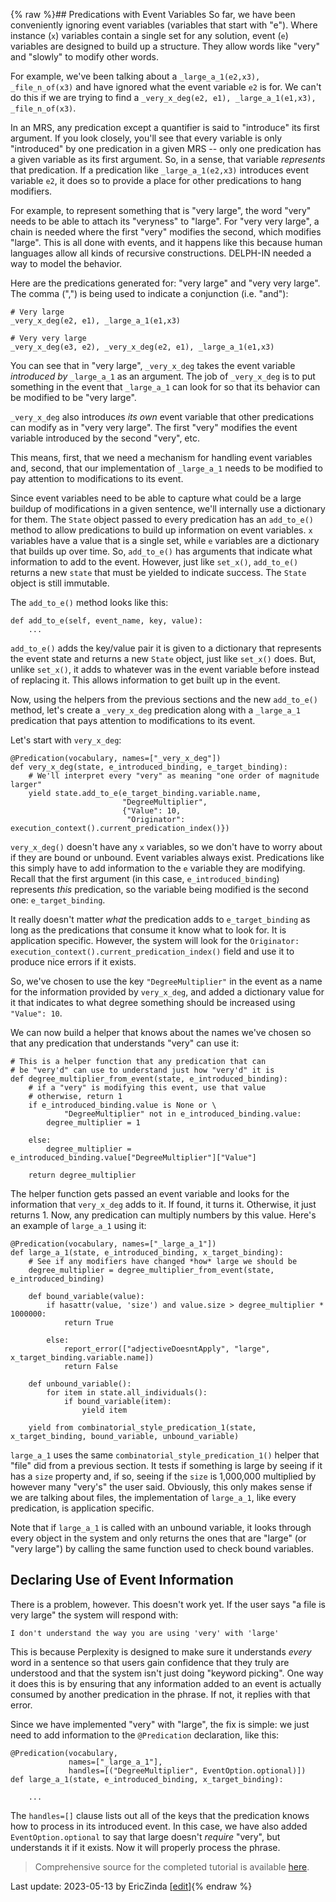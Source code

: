 {% raw %}## Predications with Event Variables
So far, we have been conveniently ignoring event variables (variables that start with "e"). Where instance (`x`) variables contain a single set for any solution, event (`e`) variables are designed to build up a structure. They allow words like "very" and "slowly" to modify other words. 

For example, we've been talking about a `_large_a_1(e2,x3), _file_n_of(x3)` and have ignored what the event variable `e2` is for. We can't do this if we are trying to find a `_very_x_deg(e2, e1), _large_a_1(e1,x3), _file_n_of(x3)`.

In an MRS, any predication except a quantifier is said to "introduce" its first argument. If you look closely, you'll see that every variable is only "introduced" by one predication in a given MRS -- only one predication has a given variable as its first argument.  So, in a sense, that variable *represents* that predication.  If a predication like `_large_a_1(e2,x3)` introduces event variable `e2`, it does so to provide a place for other predications to hang modifiers.

For example, to represent something that is "very large", the word "very" needs to be able to attach its "veryness" to "large". For "very very large", a chain is needed where the first "very" modifies the second, which modifies "large". This is all done with events, and it happens like this because human languages allow all kinds of recursive constructions. DELPH-IN needed a way to model the behavior.

Here are the predications generated for: "very large" and "very very large". The comma (",") is being used to indicate a conjunction (i.e. "and"):

```
# Very large
_very_x_deg(e2, e1), _large_a_1(e1,x3)

# Very very large
_very_x_deg(e3, e2), _very_x_deg(e2, e1), _large_a_1(e1,x3)
```

You can see that in "very large", `_very_x_deg` takes the event variable *introduced by* `_large_a_1` as an argument. The job of `_very_x_deg` is to put something in the event that `_large_a_1` can look for so that its behavior can be modified to be "very large". 

`_very_x_deg` also introduces *its own* event variable that other predications can modify as in "very very large". The first "very" modifies the event variable introduced by the second "very", etc.

This means, first, that we need a mechanism for handling event variables and, second, that our implementation of `_large_a_1` needs to be modified to pay attention to modifications to its event.

Since event variables need to be able to capture what could be a large buildup of modifications in a given sentence, we'll internally use a dictionary for them. The `State` object passed to every predication has an `add_to_e()` method to allow predications to build up information on event variables.  `x` variables have a value that is a single set, while `e` variables are a dictionary that builds up over time. So, `add_to_e()` has arguments that indicate what information to add to the event. However, just like `set_x()`,  `add_to_e()` returns a new `state` that must be yielded to indicate success. The `State` object is still immutable.

The `add_to_e()` method looks like this:

```
def add_to_e(self, event_name, key, value):
    ...
```
`add_to_e()` adds the key/value pair it is given to a dictionary that represents the event state and returns a new `State` object, just like `set_x()` does. But, unlike `set_x()`, it adds to whatever was in the event variable before instead of replacing it. This allows information to get built up in the event.

Now, using the helpers from the previous sections and the new `add_to_e()` method, let's create a `_very_x_deg` predication along with a `_large_a_1` predication that pays attention to modifications to its event.

Let's start with `very_x_deg`:
```
@Predication(vocabulary, names=["_very_x_deg"])
def very_x_deg(state, e_introduced_binding, e_target_binding):
    # We'll interpret every "very" as meaning "one order of magnitude larger"
    yield state.add_to_e(e_target_binding.variable.name, 
                         "DegreeMultiplier", 
                         {"Value": 10, 
                          "Originator": execution_context().current_predication_index()})
```
`very_x_deg()` doesn't have any `x` variables, so we don't have to worry about if they are bound or unbound. Event variables always exist. Predications like this simply have to add information to the `e` variable they are modifying. Recall that the first argument (in this case, `e_introduced_binding`) represents *this* predication, so the variable being modified is the second one: `e_target_binding`.

It really doesn't matter *what* the predication adds to `e_target_binding` as long as the predications that consume it know what to look for. It is application specific. However, the system will look for the `Originator: execution_context().current_predication_index()` field and use it to produce nice errors if it exists. 

So, we've chosen to use the key `"DegreeMultiplier"` in the event as a name for the information provided by `very_x_deg`, and added a dictionary value for it that indicates to what degree something should be increased using `"Value": 10`.

We can now build a helper that knows about the names we've chosen so that any predication that understands "very" can use it:

```
# This is a helper function that any predication that can
# be "very'd" can use to understand just how "very'd" it is
def degree_multiplier_from_event(state, e_introduced_binding):
    # if a "very" is modifying this event, use that value
    # otherwise, return 1
    if e_introduced_binding.value is None or \
            "DegreeMultiplier" not in e_introduced_binding.value:
        degree_multiplier = 1

    else:
        degree_multiplier = e_introduced_binding.value["DegreeMultiplier"]["Value"]

    return degree_multiplier
```

The helper function gets passed an event variable and looks for the information that `very_x_deg` adds to it. If found, it turns it. Otherwise, it just returns 1. Now, any predication can multiply numbers by this value.  Here's an example of `large_a_1` using it:

```
@Predication(vocabulary, names=["_large_a_1"])
def large_a_1(state, e_introduced_binding, x_target_binding):
    # See if any modifiers have changed *how* large we should be
    degree_multiplier = degree_multiplier_from_event(state, e_introduced_binding)

    def bound_variable(value):
        if hasattr(value, 'size') and value.size > degree_multiplier * 1000000:
            return True

        else:
            report_error(["adjectiveDoesntApply", "large", x_target_binding.variable.name])
            return False

    def unbound_variable():
        for item in state.all_individuals():
            if bound_variable(item):
                yield item

    yield from combinatorial_style_predication_1(state, x_target_binding, bound_variable, unbound_variable)
```
`large_a_1` uses the same `combinatorial_style_predication_1()` helper that "file" did from a previous section. It tests if something is large by seeing if it has a `size` property and, if so, seeing if the `size` is 1,000,000 multiplied by however many "very's" the user said. Obviously, this only makes sense if we are talking about files, the implementation of `large_a_1`, like every predication, is application specific.

Note that if `large_a_1` is called with an unbound variable, it looks through every object in the system and only returns the ones that are "large" (or "very large") by calling the same function used to check bound variables.

## Declaring Use of Event Information
There is a problem, however. This doesn't work yet. If the user says "a file is very large" the system will respond with:

```
I don't understand the way you are using 'very' with 'large'
```

This is because Perplexity is designed to make sure it understands *every* word in a sentence so that users gain confidence that they truly are understood and that the system isn't just doing "keyword picking". One way it does this is by ensuring that any information added to an event is actually consumed by another predication in the phrase. If not, it replies with that error.

Since we have implemented "very" with "large", the fix is simple: we just need to add information to the `@Predication` declaration, like this:

```
@Predication(vocabulary, 
             names=["_large_a_1"], 
             handles=[("DegreeMultiplier", EventOption.optional)])
def large_a_1(state, e_introduced_binding, x_target_binding):

    ...
```

The `handles=[]` clause lists out all of the keys that the predication knows how to process in its introduced event. In this case, we have also added `EventOption.optional` to say that large doesn't *require* "very", but understands it if it exists. Now it will properly process the phrase.

> Comprehensive source for the completed tutorial is available [here](https://github.com/EricZinda/Perplexity).


Last update: 2023-05-13 by EricZinda [[edit](https://github.com/EricZinda/Perplexity/edit/main/docs/pxHowTo/pxHowTo50EventPredications.md)]{% endraw %}